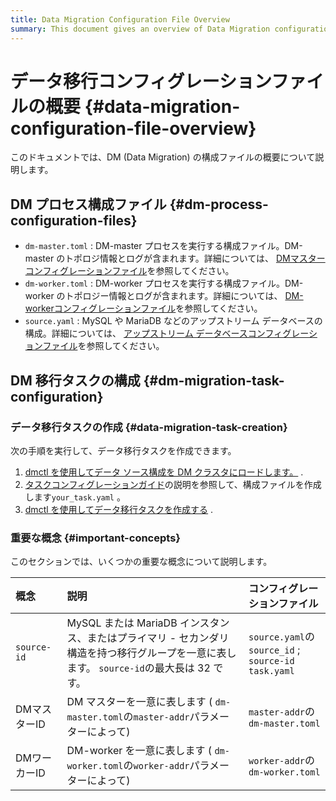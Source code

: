```yaml
---
title: Data Migration Configuration File Overview
summary: This document gives an overview of Data Migration configuration files.
---
```


# データ移行コンフィグレーションファイルの概要 {#data-migration-configuration-file-overview}

このドキュメントでは、DM (Data Migration) の構成ファイルの概要について説明します。

## DM プロセス構成ファイル {#dm-process-configuration-files}

-   `dm-master.toml` : DM-master プロセスを実行する構成ファイル。DM-master のトポロジ情報とログが含まれます。詳細については、 [DMマスターコンフィグレーションファイル](/dm/dm-master-configuration-file.md)を参照してください。
-   `dm-worker.toml` : DM-worker プロセスを実行する構成ファイル。DM-worker のトポロジー情報とログが含まれます。詳細については、 [DM-workerコンフィグレーションファイル](/dm/dm-worker-configuration-file.md)を参照してください。
-   `source.yaml` : MySQL や MariaDB などのアップストリーム データベースの構成。詳細については、 [アップストリーム データベースコンフィグレーションファイル](/dm/dm-source-configuration-file.md)を参照してください。

## DM 移行タスクの構成 {#dm-migration-task-configuration}

### データ移行タスクの作成 {#data-migration-task-creation}

次の手順を実行して、データ移行タスクを作成できます。

1.  [dmctl を使用してデータ ソース構成を DM クラスタにロードします。](/dm/dm-manage-source.md#operate-data-source) .
2.  [タスクコンフィグレーションガイド](/dm/dm-task-configuration-guide.md)の説明を参照して、構成ファイルを作成します`your_task.yaml` 。
3.  [dmctl を使用してデータ移行タスクを作成する](/dm/dm-create-task.md) .

### 重要な概念 {#important-concepts}

このセクションでは、いくつかの重要な概念について説明します。

| 概念          | 説明                                                                                    | コンフィグレーションファイル                                           |
| :---------- | :------------------------------------------------------------------------------------ | :------------------------------------------------------- |
| `source-id` | MySQL または MariaDB インスタンス、またはプライマリ - セカンダリ構造を持つ移行グループを一意に表します。 `source-id`の最大長は 32 です。 | `source.yaml`の`source_id` ;<br/> `source-id` `task.yaml` |
| DMマスターID    | DM マスターを一意に表します ( `dm-master.toml`の`master-addr`パラメーターによって)                           | `master-addr`の`dm-master.toml`                           |
| DMワーカーID    | DM-worker を一意に表します ( `dm-worker.toml`の`worker-addr`パラメーターによって)                        | `worker-addr`の`dm-worker.toml`                           |
